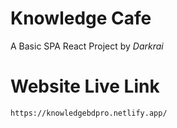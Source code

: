 # Knowledge Cafe

A Basic SPA React Project by _Darkrai_

# Website Live Link
```
https://knowledgebdpro.netlify.app/

```